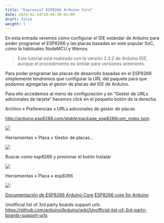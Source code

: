 ```yaml
---
title: "Expressif ESP8266 Arduino Core"
date: 2024-02-24T10:49:30-03:00
draft: false
weight: 1
---
```


En esta entrada veremos cómo configurar el IDE estándar de Arduino para poder programar el ESP8266 y las placas basadas en este popular SoC, cómo la habituales NodeMCU y Wemos.
<!--more-->
> Este tutorial está realizado con la versión 2.3.2 de Arduino IDE, aunque el procedimiento es similar para versiones anteriores.

Para poder programar las placas de desarrollo basadas en el ESP8266 simplemente tendremos que configurar la URL del paquete para que podamos agregarlas al gestor de placas del IDE de Arduino.

Para ello accedemos al menú de configuración y en “Gestor de URLs adicionales de tarjeta” hacemos click en el pequeño botón de la derecha.

Archivo » Preferencias » URLs adicionales de gestor de placas

http://arduino.esp8266.com/stable/package_esp8266com_index.json

![](../img/urls.gif#center)

Herramientas » Placa » Gestor de placas...

![](../img/gestor.png#center)

Buscar como esp8266 y presionar el botón Instalar

![](../img/placas.gif#center)

Herramientas » Placa » esp8266

![](../img/esp8266.gif#center)

[Documentación de ESP8266 Arduino Core](https://esp8266-arduino-spanish.readthedocs.io/es/latest/)
[ESP8266 core for Arduino](https://github.com/esp8266/Arduino)

Unofficial list of 3rd party boards support urls
https://github.com/arduino/Arduino/wiki/Unofficial-list-of-3rd-party-boards-support-urls